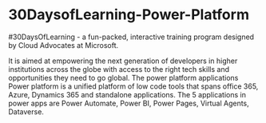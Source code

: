 # 30DaysofLearning-Power-Platform

#30DaysOfLearning - a fun-packed, interactive training program designed by Cloud Advocates at Microsoft.

It is aimed at empowering the next generation of developers in higher institutions across the globe with access to the right tech skills and opportunities they need to go global.
The power platform applications
Power platform is a unified platform of low code tools that spans office 365, Azure, Dynamics 365 and standalone applications.
The 5 applications in power apps are Power Automate, Power BI, Power Pages, Virtual Agents, Dataverse.
